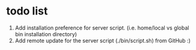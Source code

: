 # todo list

1. Add installation preference for server script. (i.e. home/local vs global bin installation directory)
2. Add remote update for the server script (./bin/script.sh) from GitHub :)

